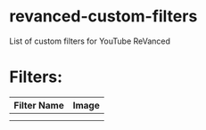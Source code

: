 # revanced-custom-filters
List of custom filters for YouTube ReVanced

# Filters:

| Filter Name       | Image             |
|-------------------|-------------------|
|   |  |
|   |  |
